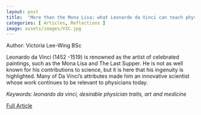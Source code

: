 ```yaml
---
layout: post
title:  "More than the Mona Lisa: what Leonardo da Vinci can teach physicians"
categories: [ Articles, Reflections ]
image: assets/images/V3C.jpg
---
```


Author: Victoria Lee-Wing BSc

Leonardo da Vinci (1452 -1519) is renowned as the artist of celebrated paintings, such as the Mona Lisa and The Last Supper. He is not as well known for his contributions to science, but it is here that his ingenuity is highlighted. Many of Da Vinci’s attributes made him an innovative scientist whose work continues to be relevant to physicians today.

_Keywords: leonardo da vinci, desirable physician traits, art and medicine_

<a href = "/assets/documents/V3I1/V3I1A3.pdf"> Full Article </a>